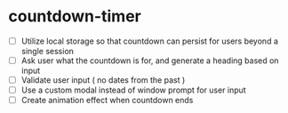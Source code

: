 # countdown-timer

- [ ] Utilize local storage so that countdown can persist for users beyond a single session
- [ ] Ask user what the countdown is for, and generate a heading based on input
- [ ] Validate user input ( no dates from the past )
- [ ] Use a custom modal instead of window prompt for user input
- [ ] Create animation effect when countdown ends
